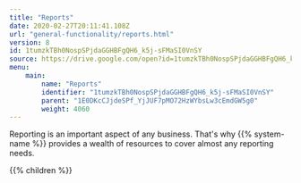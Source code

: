 ```yaml
---
title: "Reports"
date: 2020-02-27T20:11:41.108Z
url: "general-functionality/reports.html"
version: 8
id: 1tumzkTBh0NospSPjdaGGHBFgQH6_k5j-sFMaSI0VnSY
source: https://drive.google.com/open?id=1tumzkTBh0NospSPjdaGGHBFgQH6_k5j-sFMaSI0VnSY
menu:
    main:
        name: "Reports"
        identifier: "1tumzkTBh0NospSPjdaGGHBFgQH6_k5j-sFMaSI0VnSY"
        parent: "1E0DKcCJjdeSPf_YjJUF7pMO72HzWYbsLw3cEmdGW5g0"
        weight: 4060
---
```









Reporting is an important aspect of any business. That's why {{% system-name %}} provides a wealth of resources to cover almost any reporting needs.







{{% children %}}

